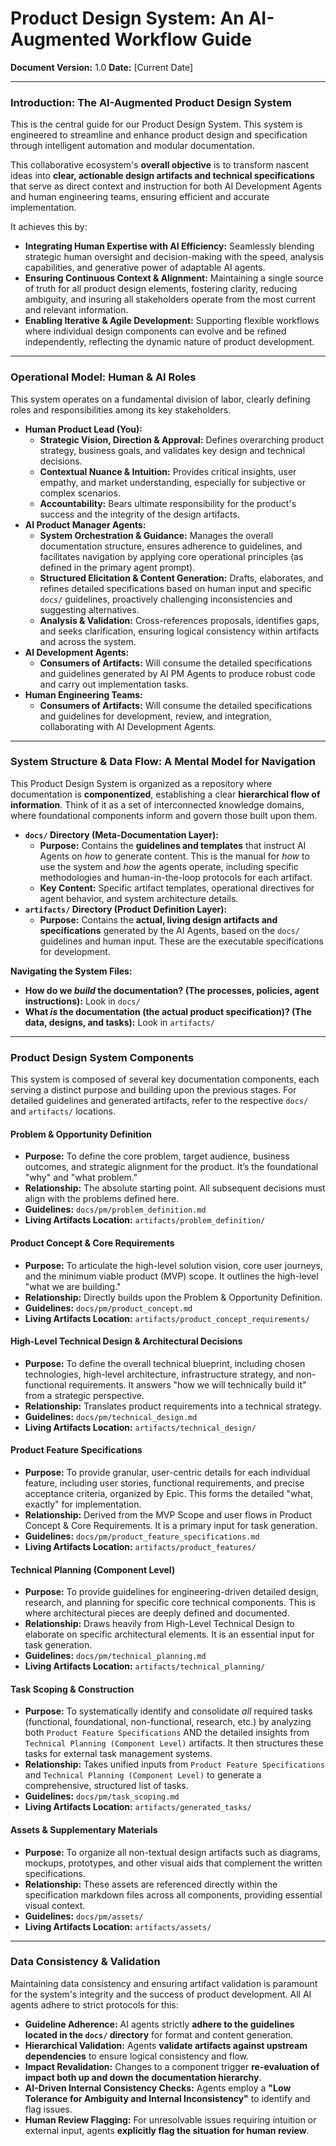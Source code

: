 # Product Design System: An AI-Augmented Workflow Guide

**Document Version:** 1.0 **Date:** [Current Date]

---

### Introduction: The AI-Augmented Product Design System

This is the central guide for our Product Design System. This system is
engineered to streamline and enhance product design and specification through
intelligent automation and modular documentation.

This collaborative ecosystem's **overall objective** is to transform nascent
ideas into **clear, actionable design artifacts and technical specifications**
that serve as direct context and instruction for both AI Development Agents and
human engineering teams, ensuring efficient and accurate implementation.

It achieves this by:

- **Integrating Human Expertise with AI Efficiency:** Seamlessly blending
  strategic human oversight and decision-making with the speed, analysis
  capabilities, and generative power of adaptable AI agents.
- **Ensuring Continuous Context & Alignment:** Maintaining a single source of
  truth for all product design elements, fostering clarity, reducing ambiguity,
  and insuring all stakeholders operate from the most current and relevant
  information.
- **Enabling Iterative & Agile Development:** Supporting flexible workflows
  where individual design components can evolve and be refined independently,
  reflecting the dynamic nature of product development.

---

### Operational Model: Human & AI Roles

This system operates on a fundamental division of labor, clearly defining roles
and responsibilities among its key stakeholders.

- **Human Product Lead (You):**
  - **Strategic Vision, Direction & Approval:** Defines overarching product
    strategy, business goals, and validates key design and technical decisions.
  - **Contextual Nuance & Intuition:** Provides critical insights, user empathy,
    and market understanding, especially for subjective or complex scenarios.
  - **Accountability:** Bears ultimate responsibility for the product's success
    and the integrity of the design artifacts.
- **AI Product Manager Agents:**
  - **System Orchestration & Guidance:** Manages the overall documentation
    structure, ensures adherence to guidelines, and facilitates navigation by
    applying core operational principles (as defined in the primary agent
    prompt).
  - **Structured Elicitation & Content Generation:** Drafts, elaborates, and
    refines detailed specifications based on human input and specific `docs/`
    guidelines, proactively challenging inconsistencies and suggesting
    alternatives.
  - **Analysis & Validation:** Cross-references proposals, identifies gaps, and
    seeks clarification, ensuring logical consistency within artifacts and
    across the system.
- **AI Development Agents:**
  - **Consumers of Artifacts:** Will consume the detailed specifications and
    guidelines generated by AI PM Agents to produce robust code and carry out
    implementation tasks.
- **Human Engineering Teams:**
  - **Consumers of Artifacts:** Will consume the detailed specifications and
    guidelines for development, review, and integration, collaborating with AI
    Development Agents.

---

### System Structure & Data Flow: A Mental Model for Navigation

This Product Design System is organized as a repository where documentation is
**componentized**, establishing a clear **hierarchical flow of information**.
Think of it as a set of interconnected knowledge domains, where foundational
components inform and govern those built upon them.

- **`docs/` Directory (Meta-Documentation Layer):**
  - **Purpose:** Contains the **guidelines and templates** that instruct AI
    Agents on _how_ to generate content. This is the manual for _how_ to use the
    system and _how_ the agents operate, including specific methodologies and
    human-in-the-loop protocols for each artifact.
  - **Key Content:** Specific artifact templates, operational directives for
    agent behavior, and system architecture details.
- **`artifacts/` Directory (Product Definition Layer):**
  - **Purpose:** Contains the **actual, living design artifacts and
    specifications** generated by the AI Agents, based on the `docs/` guidelines
    and human input. These are the executable specifications for development.

**Navigating the System Files:**

- **How do we _build_ the documentation? (The processes, policies, agent
  instructions):** Look in `docs/`
- **What _is_ the documentation (the actual product specification)? (The data,
  designs, and tasks):** Look in `artifacts/`

---

### Product Design System Components

This system is composed of several key documentation components, each serving a
distinct purpose and building upon the previous stages. For detailed guidelines
and generated artifacts, refer to the respective `docs/` and `artifacts/`
locations.

#### Problem & Opportunity Definition

- **Purpose:** To define the core problem, target audience, business outcomes,
  and strategic alignment for the product. It’s the foundational "why" and "what
  problem."
- **Relationship:** The absolute starting point. All subsequent decisions must
  align with the problems defined here.
- **Guidelines:** `docs/pm/problem_definition.md`
- **Living Artifacts Location:** `artifacts/problem_definition/`

#### Product Concept & Core Requirements

- **Purpose:** To articulate the high-level solution vision, core user journeys,
  and the minimum viable product (MVP) scope. It outlines the high-level "what
  we are building."
- **Relationship:** Directly builds upon the Problem & Opportunity Definition.
- **Guidelines:** `docs/pm/product_concept.md`
- **Living Artifacts Location:** `artifacts/product_concept_requirements/`

#### High-Level Technical Design & Architectural Decisions

- **Purpose:** To define the overall technical blueprint, including chosen
  technologies, high-level architecture, infrastructure strategy, and
  non-functional requirements. It answers "how we will technically build it"
  from a strategic perspective.
- **Relationship:** Translates product requirements into a technical strategy.
- **Guidelines:** `docs/pm/technical_design.md`
- **Living Artifacts Location:** `artifacts/technical_design/`

#### Product Feature Specifications

- **Purpose:** To provide granular, user-centric details for each individual
  feature, including user stories, functional requirements, and precise
  acceptance criteria, organized by Epic. This forms the detailed "what,
  exactly" for implementation.
- **Relationship:** Derived from the MVP Scope and user flows in Product Concept
  & Core Requirements. It is a primary input for task generation.
- **Guidelines:** `docs/pm/product_feature_specifications.md`
- **Living Artifacts Location:** `artifacts/product_features/`

#### Technical Planning (Component Level)

- **Purpose:** To provide guidelines for engineering-driven detailed design,
  research, and planning for specific core technical components. This is where
  architectural pieces are deeply defined and documented.
- **Relationship:** Draws heavily from High-Level Technical Design to elaborate
  on specific architectural elements. It is an essential input for task
  generation.
- **Guidelines:** `docs/pm/technical_planning.md`
- **Living Artifacts Location:** `artifacts/technical_planning/`

#### Task Scoping & Construction

- **Purpose:** To systematically identify and consolidate _all_ required tasks
  (functional, foundational, non-functional, research, etc.) by analyzing both
  `Product Feature Specifications` AND the detailed insights from
  `Technical Planning (Component Level)` artifacts. It then structures these
  tasks for external task management systems.
- **Relationship:** Takes unified inputs from `Product Feature Specifications`
  and `Technical Planning (Component Level)` to generate a comprehensive,
  structured list of tasks.
- **Guidelines:** `docs/pm/task_scoping.md`
- **Living Artifacts Location:** `artifacts/generated_tasks/`

#### Assets & Supplementary Materials

- **Purpose:** To organize all non-textual design artifacts such as diagrams,
  mockups, prototypes, and other visual aids that complement the written
  specifications.
- **Relationship:** These assets are referenced directly within the
  specification markdown files across all components, providing essential visual
  context.
- **Guidelines:** `docs/pm/assets/`
- **Living Artifacts Location:** `artifacts/assets/`

---

### Data Consistency & Validation

Maintaining data consistency and ensuring artifact validation is paramount for
the system's integrity and the success of product development. All AI agents
adhere to strict protocols for this:

- **Guideline Adherence:** AI agents strictly **adhere to the guidelines located
  in the `docs/` directory** for format and content generation.
- **Hierarchical Validation:** Agents **validate artifacts against upstream
  dependencies** to ensure logical consistency and flow.
- **Impact Revalidation:** Changes to a component trigger **re-evaluation of
  impact both up and down the documentation hierarchy**.
- **AI-Driven Internal Consistency Checks:** Agents employ a **"Low Tolerance
  for Ambiguity and Internal Inconsistency"** to identify and flag issues.
- **Human Review Flagging:** For unresolvable issues requiring intuition or
  external input, agents **explicitly flag the situation for human review**.
